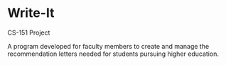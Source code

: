 # Write-It
CS-151 Project

A program developed for faculty members to create and manage the recommendation letters needed for students pursuing higher education.
